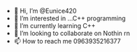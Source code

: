 - 👋 Hi, I’m @Eunice420
- 👀 I’m interested in ...C++ programming
- 🌱 I’m currently learning C++
- 💞️ I’m looking to collaborate on Nothin rn
- 📫 How to reach me 0963935216377

<!---
Eunice420/Eunice420 is a ✨ special ✨ repository because its `README.md` (this file) appears on your GitHub profile.
You can click the Preview link to take a look at your changes.
--->
